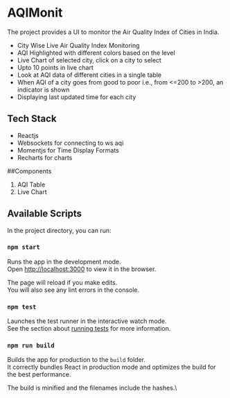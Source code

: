 # AQIMonit
The project provides a UI to monitor the Air Quality Index of Cities in India. 

- City Wise Live Air Quality Index Monitoring
- AQI Highlighted with different colors based on the level
- Live Chart of selected city, click on a city to select
- Upto 10 points in live chart
- Look at AQI data of different cities in a single table
- When AQI of a city goes from good to poor i.e., from <=200 to >200, an indicator is shown
- Displaying last updated time for each city

## Tech Stack
- Reactjs
- Websockets for connecting to ws aqi
- Momentjs for Time Display Formats
- Recharts for charts

##Components
1. AQI Table
2. Live Chart

## Available Scripts

In the project directory, you can run:

### `npm start`

Runs the app in the development mode.\
Open [http://localhost:3000](http://localhost:3000) to view it in the browser.

The page will reload if you make edits.\
You will also see any lint errors in the console.

### `npm test`

Launches the test runner in the interactive watch mode.\
See the section about [running tests](https://facebook.github.io/create-react-app/docs/running-tests) for more information.

### `npm run build`

Builds the app for production to the `build` folder.\
It correctly bundles React in production mode and optimizes the build for the best performance.

The build is minified and the filenames include the hashes.\

